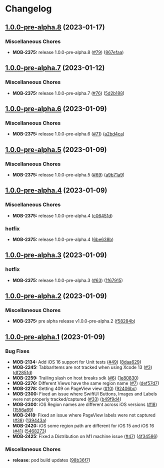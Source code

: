 # Changelog

## [1.0.0-pre-alpha.8](https://github.medallia.com/thunderhead/one-mobile-ios/compare/1.0.0-pre-alpha.7...1.0.0-pre-alpha.8) (2023-01-17)


### Miscellaneous Chores

* **MOB-2375:** release 1.0.0-pre-alpha.8 ([#79](https://github.medallia.com/thunderhead/one-mobile-ios/issues/79)) ([867efaa](https://github.medallia.com/thunderhead/one-mobile-ios/commit/867efaa8c09f5754025c8615ddba74328ce86499))

## [1.0.0-pre-alpha.7](https://github.medallia.com/thunderhead/one-mobile-ios/compare/1.0.0-pre-alpha.6...1.0.0-pre-alpha.7) (2023-01-12)


### Miscellaneous Chores

* **MOB-2375:** release 1.0.0-pre-alpha.7 ([#76](https://github.medallia.com/thunderhead/one-mobile-ios/issues/76)) ([5d2b188](https://github.medallia.com/thunderhead/one-mobile-ios/commit/5d2b188f0327dc103ab920dbb70a2de2cd67221e))

## [1.0.0-pre-alpha.6](https://github.medallia.com/thunderhead/one-mobile-ios/compare/1.0.0-pre-alpha.5...1.0.0-pre-alpha.6) (2023-01-09)


### Miscellaneous Chores

* **MOB-2375:** release 1.0.0-pre-alpha.6 ([#71](https://github.medallia.com/thunderhead/one-mobile-ios/issues/71)) ([a2bd4ca](https://github.medallia.com/thunderhead/one-mobile-ios/commit/a2bd4cad1003c6574e180d4cc8a807641e412735))

## [1.0.0-pre-alpha.5](https://github.medallia.com/thunderhead/one-mobile-ios/compare/1.0.0-pre-alpha.4...1.0.0-pre-alpha.5) (2023-01-09)


### Miscellaneous Chores

* **MOB-2375:** release 1.0.0-pre-alpha.5 ([#69](https://github.medallia.com/thunderhead/one-mobile-ios/issues/69)) ([a9b71a9](https://github.medallia.com/thunderhead/one-mobile-ios/commit/a9b71a9888ce497bcebd41fce318c0f10628b53b))

## [1.0.0-pre-alpha.4](https://github.medallia.com/thunderhead/one-mobile-ios/compare/1.0.0-pre-alpha.3...1.0.0-pre-alpha.4) (2023-01-09)


### Miscellaneous Chores

* **MOB-2375:** release 1.0.0-pre-alpha.4 ([c06451d](https://github.medallia.com/thunderhead/one-mobile-ios/commit/c06451d9f06c7220dfa12ae7de9c5fb9fcd3a693))


### hotfix

* **MOB-2375:** release 1.0.0-pre-alpha.4 ([6be638b](https://github.medallia.com/thunderhead/one-mobile-ios/commit/6be638bd1e811d7a8f55431453636f686d562b44))

## [1.0.0-pre-alpha.3](https://github.medallia.com/thunderhead/one-mobile-ios/compare/1.0.0-pre-alpha.2...1.0.0-pre-alpha.3) (2023-01-09)


### hotfix

* **MOB-2375:** release 1.0.0-pre-alpha.3 ([#63](https://github.medallia.com/thunderhead/one-mobile-ios/issues/63)) ([1f67915](https://github.medallia.com/thunderhead/one-mobile-ios/commit/1f6791518d67582ffb87f3adc04a6b2fb1056d4c))

## [1.0.0-pre-alpha.2](https://github.medallia.com/thunderhead/one-mobile-ios/compare/1.0.0-pre-alpha.1...1.0.0-pre-alpha.2) (2023-01-09)


### Miscellaneous Chores

* **MOB-2375:** pre alpha release v1.0.0-pre-alpha.2 ([f58284b](https://github.medallia.com/thunderhead/one-mobile-ios/commit/f58284b663e1f5126a2024539be9c86ed01998f0))

## [1.0.0-pre-alpha.1](https://github.medallia.com/thunderhead/one-mobile-ios/compare/9.1.3...1.0.0-pre-alpha.1) (2023-01-09)


### Bug Fixes

* **MOB-2134:** Add iOS 16 support for Unit tests ([#49](https://github.medallia.com/thunderhead/one-mobile-ios/issues/49)) ([8daa629](https://github.medallia.com/thunderhead/one-mobile-ios/commit/8daa629c296004c66e74850c932c30b6b8842943))
* **MOB-2245:** TabbarItems are not tracked when using Xcode 13 ([#3](https://github.medallia.com/thunderhead/one-mobile-ios/issues/3)) ([df2851d](https://github.medallia.com/thunderhead/one-mobile-ios/commit/df2851da91df9756920f655402902c96d9ac4801))
* **MOB-2259:** Trailing slash on host breaks sdk ([#6](https://github.medallia.com/thunderhead/one-mobile-ios/issues/6)) ([1e80830](https://github.medallia.com/thunderhead/one-mobile-ios/commit/1e808306cf2dbd5cdf88e639315bd9be4fc0a853))
* **MOB-2276:** Different Views have the same region name ([#7](https://github.medallia.com/thunderhead/one-mobile-ios/issues/7)) ([def57d7](https://github.medallia.com/thunderhead/one-mobile-ios/commit/def57d703efafa2f6e17fd5c5a9baa7f4ba00f8d))
* **MOB-2278:** Getting 409 on PageView view ([#10](https://github.medallia.com/thunderhead/one-mobile-ios/issues/10)) ([92406bc](https://github.medallia.com/thunderhead/one-mobile-ios/commit/92406bc7652cf84bf979b05c142e19ac905d1de2))
* **MOB-2300:** Fixed an issue where SwiftUI Buttons, Images and Labels were not properly tracked/captured ([#33](https://github.medallia.com/thunderhead/one-mobile-ios/issues/33)) ([b49f9d4](https://github.medallia.com/thunderhead/one-mobile-ios/commit/b49f9d4090ce7f4005ceee9a2ec6344c0d713279))
* **MOB-2300:** iOS Region names are different across iOS versions ([#18](https://github.medallia.com/thunderhead/one-mobile-ios/issues/18)) ([1556a69](https://github.medallia.com/thunderhead/one-mobile-ios/commit/1556a695ada26eda10aec92b76a54bb6c3cecc9b))
* **MOB-2418:** Fixed an issue where PageView labels were not captured ([#38](https://github.medallia.com/thunderhead/one-mobile-ios/issues/38)) ([139443a](https://github.medallia.com/thunderhead/one-mobile-ios/commit/139443aed317d4506c923d658238bc2f1ba2685e))
* **MOB-2420:** iOS some region path are different for iOS 15 and iOS 16 ([#41](https://github.medallia.com/thunderhead/one-mobile-ios/issues/41)) ([5468273](https://github.medallia.com/thunderhead/one-mobile-ios/commit/546827389e52f2ccd8a385beafcbe4c99a8f0a21))
* **MOB-2425:** Fixed a Distribution on M1 machine issue ([#47](https://github.medallia.com/thunderhead/one-mobile-ios/issues/47)) ([4f34586](https://github.medallia.com/thunderhead/one-mobile-ios/commit/4f345863360243b3338eea473779a410454852cb))


### Miscellaneous Chores

* **release:** pod build updates ([98b36f7](https://github.medallia.com/thunderhead/one-mobile-ios/commit/98b36f7b14c414b000eb51b433faf24624704b2e))
